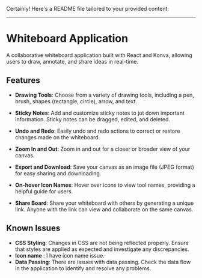 Certainly! Here's a README file tailored to your provided content:

---

# Whiteboard Application

A collaborative whiteboard application built with React and Konva, allowing users to draw, annotate, and share ideas in real-time.

## Features

- **Drawing Tools**: Choose from a variety of drawing tools, including a pen, brush, shapes (rectangle, circle), arrow, and text.

- **Sticky Notes**: Add and customize sticky notes to jot down important information. Sticky notes can be dragged, edited, and deleted.

- **Undo and Redo**: Easily undo and redo actions to correct or restore changes made on the whiteboard.

- **Zoom In and Out**: Zoom in and out for a closer or broader view of your canvas.

- **Export and Download**: Save your canvas as an image file (JPEG format) for easy sharing and downloading.

- **On-hover Icon Names**: Hover over icons to view tool names, providing a helpful guide for users.

- **Share Board**: Share your whiteboard with others by generating a unique link. Anyone with the link can view and collaborate on the same canvas.

## Known Issues

- **CSS Styling**: Changes in CSS are not being reflected properly. Ensure that styles are applied as expected and investigate any discrepancies.
- **Icon name** : I have icon name issue.
- **Data Passing**: There are issues with data passing. Check the data flow in the application to identify and resolve any problems.




